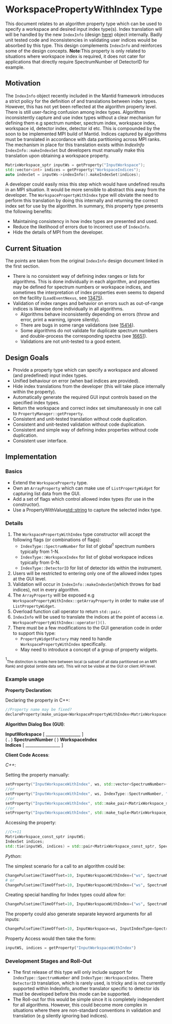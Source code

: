 # WorkspacePropertyWithIndex Type

This document relates to an algorithm property type which can be used to specify a workspace and desired input index type(s). Index translation will will be handled by the new `IndexInfo` (design [here](https://github.com/mantidproject/documents/blob/master/Design/spectrum_number_and_workspace_index_abstraction.md)) object internally. Badly unit tested code and inconsistencies in validating user indices would be absorbed by this type. This design complements `IndexInfo` and reinforces some of the design concepts. **Note**:This property is only related to situations where workspace index is required, it does not cater for applications that directly require SpectrumNumber of DetectorID for example.

## Motivation
The `IndexInfo` object recently included in the Mantid framework introduces a strict policy for the definition of and translations between index types. However, this has not yet been reflected at the algorithm property level. There is still user-facing confusion among index types. Algorithms inconsistently capture and use index types without a clear mechanism for defining them e.g spectrum number, spectrum index, workspace index, workspace id, detector index, detector id etc. This is compounded by the soon to be implemented MPI build of Mantid. Indices captured by algorithms must be translated in accordance with data partitioning across MPI ranks. The mechanism in place for this translation exists within *IndexInfo* `IndexInfo::makeIndexSet` but developers must manually make this translation upon obtaining a workspace property.

```cpp
MatrixWorkspace_sptr inputWs = getProperty("InputWorkspace");
std::vector<int> indices = getProperty("WorkspaceIndices");
auto indexSet = inputWs->indexInfo().makeIndexSet(indices);
```
 A developer could easily miss this step which would have undefined results in an MPI situation. It would be more sensible to abstract this away from the developer. The `WorkspacePropertyWithIndex` type will obviate the need to perform this translation by doing this internally and returning the correct index set for use by the algorithm. In summary, this property type presents the following benefits:

- Maintaining consistency in how index types are presented and used.
- Reduce the likelihood of errors due to incorrect use of `IndexInfo`.
- Hide the details of MPI from the developer.

## Current Situation
The points are taken from the original `IndexInfo` design document linked in the first section.

- There is no consistent way of defining index ranges or lists for algorithms.
  This is done individually in each algorithm, and properties may be defined for spectrum numbers or workspace indices, and sometimes the interpretation of index properties even seems to depend on the facility (`LoadEventNexus`, see [13475](https://github.com/mantidproject/mantid/issues/13475)).
- Validation of index ranges and behavior on errors such as out-of-range indices is likewise done individually in all algorithms.
  - Algorithms behave inconsistently depending on errors (throw and error, print a warning, ignore silently).
  - There are bugs in some range validations (see [15414](https://github.com/mantidproject/mantid/issues/15414)).
  - Some algorithms do not validate for duplicate spectrum numbers and double-process the corresponding spectra (see [16651](https://github.com/mantidproject/mantid/issues/16651)).
  - Validations are not unit-tested to a good extent.

## Design Goals
 - Provide a property type which can specify a workspace and allowed (and predefined) input index types.
 - Unified behaviour on error (when bad indices are provided).
 - Hide index translations from the developer (this will take place internally within the property).
 - Automatically generate the required GUI input controls based on the specified index types.
 - Return the workspace and correct index set simultaneously in one call to `PropertyManager::getProperty`. 
 - Consistent and unit-tested translation without code duplication.
 - Consistent and unit-tested validation without code duplication.
 - Consistent and simple way of defining index properties without code duplication.
 - Consistent user interface.
 
## Implementation

### Basics

- Extend the `WorkspaceProperty` type.
- Own an `ArrayProperty` which can make use of `ListPropertyWidget` for capturing list data from the GUI.
- Add a set of flags which control allowed index types (for use in the constructor).
- Use a PropertyWithValue<std::string> to capture the selected index type.

### Details

1. The `WorkspacePropertyWithIndex` type constructor will accept the following flags (or combinations of flags):
	- `IndexType::SpectrumNumber` for list of global<sup>1</sup> spectrum numbers typically from 1-N.
	- `IndexType::WorkspaceIndex` for list of global workspace indices typically from 0-N.
	- `IndexType::DetectorID` for list of detector ids within the instrument.
2. Users will be restricted to entering only one of the allowed index types at the GUI level. 
3. Validation will occur in `IndexInfo::makeIndexSet`(which throws for bad indices), not in every algorithm.
4. The `ArrayProperty` will be exposed e.g `WorkspacePropertyWithIndex::getArrayProperty` in order to make use of `ListPropertyWidget`.
5. Overload function call operator to return `std::pair`.
6. `IndexInfo` will be used to translate the indices at the point of access i.e. `WorkspacePropertyWithIndex::operator()()`.
7. There must be a few modifications to the GUI generation code in order to support this type:
	-  `PropertyWidgetFactory` may need to handle `WorkspacePropertyWithIndex` specifically.
	-  May need to introduce a concept of a group of property widgets.

<sup>1</sup><sub>The distinction is made here between local (a subset of all data partitioned on an MPI Rank) and global (entire data set). This will not be visible at the GUI or client API level.</sub>

### Example usage

**Property Declaration**:

Declaring the property in C++:
```cpp
//Property name may be fixed?
declareProperty(make_unique<WorkspacePropertyWithIndex<MatrixWorkspace>>("InputWorkspaceWithIndex", IndexType::SpectrumNumber|IndexType::WorkspaceIndex));
```  

**Algorithm Dialog Box (GUI)**:

**InputWorkspace** [ _________________ ]<br>
( **.** ) **SpectrumNumber** (  ) **WorkspaceIndex**<br>
**Indices** [ _________________ ]
 
**Client Code Access**:

*C++*:

Setting the property manually:

```cpp
setProperty("InputWorkspaceWithIndex", ws, std::vector<SpectrumNumber>{1, 2, 3, 4});
//or
setProperty("InputWorkspaceWithIndex", ws, IndexType::SpectrumNumber, "1:33,42");
//or
setProperty("InputWorkspaceWithIndex", std::make_pair<MatrixWorkspace_sptr, std::vector<SpectrumNumber>>(ws, {1, 2, 3, 4}));
//or 
setProperty("InputWorkspaceWithIndex", std::make_tuple<MatrixWorkspace_sptr, IndexType, std::string>(ws, IndexType::SpectrumNumber, "1:33,42"));
```

Accessing the property:

```cpp
//C++11
MatrixWorkspace_const_sptr inputWS;
IndexSet indices;
std::tie(inputWS, indices) = std::pair<MatrixWorkspace_const_sptr, SpectrumIndexSet>(getProperty("InputWorkspaceWithIndex"));
```

*Python*:

The simplest scenario for a call to an algorithm could be:
```python
ChangePulsetime(TimeOffset=10, InputWorkspaceWithIndex=("ws", SpectrumNumber, [1:33, 42]))
# or 
ChangePulsetime(TimeOffset=10, InputWorkspaceWithIndex=("ws", SpectrumNumber, "1:33, 42"))
```
Creating special handling for Index types could allow for:
```python
ChangePulsetime(TimeOffset=10, InputWorkspaceWithIndex=("ws", SpectrumNumber("1:33")))
```
The property could also generate separate keyword arguments for all inputs:
```python
ChangePulseTime(TimeOffset=10, InputWorkspace=ws, InputIndexType=SpectrumNumbers, InputIndices=[1:10,42])
```
Property Access would then take the form:
```python
inputWS, indices = getProperty("InputWorkspaceWithIndex")
```
### Development Stages and Roll-Out

- The first release of this type will only include support for `IndexType::SpectrumNumber` and `IndexType::WorkspaceIndex`. There `DetectorID` translation, which is rarely used, is tricky and is not currently supported within IndexInfo, another translator specific to detector ids must be developed before this mode can be supported.
- The Roll-out for this would be simple since it is completely independent for all algorithms. However, this could become more complex in situations where there are non-standard conventions in validation and translation (e.g silently ignoring bad indices).
